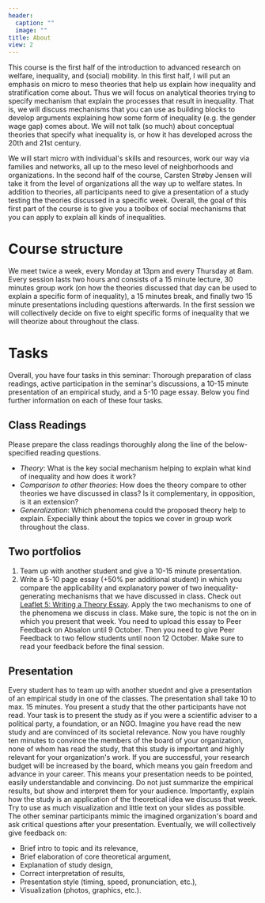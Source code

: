 ```yaml
---
header:
  caption: ""
  image: ""
title: About
view: 2
---
```


This course is the first half of the introduction to advanced research on welfare, inequality, and (social) mobility. In this first half, I will put an emphasis on micro to meso theories that help us explain how inequality and stratification come about. Thus we will focus on analytical theories trying to specify mechanism that explain the processes that result in inequality. That is, we will discuss mechanisms that you can use as building blocks to develop arguments explaining how some form of inequality (e.g. the gender wage gap) comes about. We will not talk (so much) about conceptual theories that specify what inequality is, or how it has developed across the 20th and 21st century.

We will start micro with individual's skills and resources, work our way via families and networks, all up to the meso level of neighborhoods and organizations. In the second half of the course, Carsten Strøby Jensen will take it from the level of organizations all the way up to welfare states. In addition to theories, all participants need to give a presentation of a study testing the theories discussed in a specific week. Overall, the goal of this first part of the course is to give you a toolbox of social mechanisms that you can apply to explain all kinds of inequalities.

# Course structure
We meet twice a week, every Monday at 13pm and every Thursday at 8am. Every session lasts two hours and consists of a 15 minute lecture, 30 minutes group work (on how the theories discussed that day can be used to explain a specific form of inequality), a 15 minutes break, and finally two 15 minute presentations including questions afterwards. In the first session we will collectively decide on five to eight specific forms of inequality that we will theorize about throughout the class.

# Tasks
Overall, you have four tasks in this seminar: Thorough preparation of class readings, active participation in the seminar's discussions, a 10-15 minute presentation of an empirical study, and a 5-10 page essay. Below you find further information on each of these four tasks.

## Class Readings
Please prepare the class readings thoroughly along the line of the below-specified reading questions.

- *Theory*: What is the key social mechanism helping to explain what kind of inequality and how does it work?
- *Comparison to other theories*: How does the theory compare to other theories we have discussed in class? Is it complementary, in opposition, is it an extension?
- *Generalization*: Which phenomena could the proposed theory help to explain. Expecially think about the topics we cover in group work throughout the class.

## Two portfolios
1. Team up with another student and give a 10-15 minute presentation.
2. Write a 5-10 page essay (+50% per additional student) in which you compare the applicability and explanatory power of two inequality-generating mechanisms that we have discussed in class. Check out [Leaflet 5: Writing a Theory Essay](/uploads/Leaflet_5_Theory_Essay.pdf). Apply the two mechanisms to one of the phenomena we discuss in class. Make sure, the topic is not the on in which you present that week. You need to upload this essay to Peer Feedback on Absalon until 9 October. Then you need to give Peer Feedback to two fellow students until noon 12 October. Make sure to read your feedback before the final session.

## Presentation
Every student has to team up with another stuednt and give a presentation of an empirical study in one of the classes. The presentation shall take 10 to max. 15 minutes. You present a study that the other participants have not read. Your task is to present the study as if you were a scientific adviser to a political party, a foundation, or an NGO. Imagine you have read the new study and are convinced of its societal relevance. Now you have roughly ten minutes to convince the members of the board of your organization, none of whom has read the study, that this study is important and highly relevant for your organization's work. If you are successful, your research budget will be increased by the board, which means you gain freedom and advance in your career. This means your presentation needs to be pointed, easily understandable and convincing. Do not just summarize the empirical results, but show and interpret them for your audience. Importantly, explain how the study is an application of the theoretical idea we discuss that week. Try to use as much visualization and little text on your slides as possible. The other seminar participants mimic the imagined organization's board and ask critical questions after your presentation. Eventually, we will collectively give feedback on:

- Brief intro to topic and its relevance,
- Brief elaboration of core theoretical argument,
- Explanation of study design,
- Correct interpretation of results,
- Presentation style (timing, speed, pronunciation, etc.),
- Visualization (photos, graphics, etc.).

